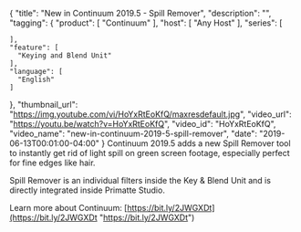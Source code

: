 {
  "title": "New in Continuum 2019.5 - Spill Remover",
  "description": "",
  "tagging": {
    "product": [
      "Continuum"
    ],
    "host": [
      "Any Host"
    ],
    "series": [

    ],
    "feature": [
      "Keying and Blend Unit"
    ],
    "language": [
      "English"
    ]
  },
  "thumbnail_url": "https://img.youtube.com/vi/HoYxRtEoKfQ/maxresdefault.jpg",
  "video_url": "https://youtu.be/watch?v=HoYxRtEoKfQ",
  "video_id": "HoYxRtEoKfQ",
  "video_name": "new-in-continuum-2019-5-spill-remover",
  "date": "2019-06-13T00:01:00-04:00"
}
Continuum 2019.5 adds a new Spill Remover tool to instantly get rid of light spill on green screen footage, especially perfect for fine edges like hair. 

Spill Remover is an individual filters inside the Key & Blend Unit and is directly integrated inside Primatte Studio.

 Learn more about Continuum: [https://bit.ly/2JWGXDt](https://bit.ly/2JWGXDt "https://bit.ly/2JWGXDt")
